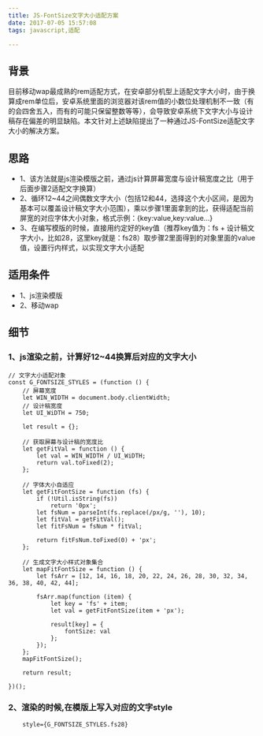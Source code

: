 ```yaml
---
title: JS-FontSize文字大小适配方案
date: 2017-07-05 15:57:08
tags: javascript,适配

---
```

## 背景

目前移动wap最成熟的rem适配方式，在安卓部分机型上适配文字大小时，由于换算成rem单位后，安卓系统里面的浏览器对该rem值的小数位处理机制不一致（有的会四舍五入，而有的可能只保留整数等等），会导致安卓系统下文字大小与设计稿存在偏差的明显缺陷。本文针对上述缺陷提出了一种通过JS-FontSize适配文字大小的解决方案。

## 思路

* 1、该方法就是js渲染模版之前，通过js计算屏幕宽度与设计稿宽度之比（用于后面步骤2适配文字换算）
* 2、循环12~44之间偶数文字大小（包括12和44，选择这个大小区间，是因为基本可以覆盖设计稿文字大小范围），乘以步骤1里面拿到的比，获得适配当前屏宽的对应字体大小对象，格式示例：{key:value,key:value...}
* 3、在编写模版的时候，直接用约定好的key值（推荐key值为：fs + 设计稿文字大小，比如28，这里key就是：fs28）取步骤2里面得到的对象里面的value值，设置行内样式，以实现文字大小适配

## 适用条件

* 1、js渲染模版
* 2、移动wap

## 细节

### 1、js渲染之前，计算好12~44换算后对应的文字大小
```
// 文字大小适配对象
const G_FONTSIZE_STYLES = (function () {
    // 屏幕宽度
    let WIN_WIDTH = document.body.clientWidth;
    // 设计稿宽度
    let UI_WiDTH = 750;

    let result = {};

    // 获取屏幕与设计稿的宽度比
    let getFitVal = function () {
        let val = WIN_WIDTH / UI_WiDTH;
        return val.toFixed(2);
    };

    // 字体大小自适应
    let getFitFontSize = function (fs) {
        if (!Util.isString(fs))
            return '0px';
        let fsNum = parseInt(fs.replace(/px/g, ''), 10);
        let fitVal = getFitVal();
        let fitFsNum = fsNum * fitVal;

        return fitFsNum.toFixed(0) + 'px';
    };

    // 生成文字大小样式对象集合
    let mapFitFontSize = function () {
        let fsArr = [12, 14, 16, 18, 20, 22, 24, 26, 28, 30, 32, 34, 36, 38, 40, 42, 44];

        fsArr.map(function (item) {
            let key = 'fs' + item;
            let val = getFitFontSize(item + 'px');

            result[key] = {
                fontSize: val
            };
        });
    };
    mapFitFontSize();

    return result;

})();
```
### 2、渲染的时候,在模版上写入对应的文字style

```
    style={G_FONTSIZE_STYLES.fs28}
```
